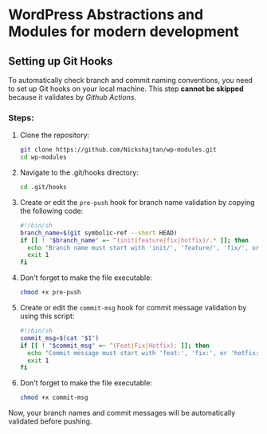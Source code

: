 # WordPress Abstractions and Modules for modern development

## Setting up Git Hooks

To automatically check branch and commit naming conventions, you need to set up Git hooks on your local machine.
This step **cannot be skipped** because it validates by *Github Actions*.

### Steps:

1. Clone the repository:
   ```bash
   git clone https://github.com/Nickshajtan/wp-modules.git
   cd wp-modules
2. Navigate to the .git/hooks directory:
   ```bash
   cd .git/hooks
3. Create or edit the `pre-push` hook for branch name validation by copying the following code:
   ```bash
   #!/bin/sh
   branch_name=$(git symbolic-ref --short HEAD)
   if [[ ! "$branch_name" =~ ^(init|feature|fix|hotfix)/.* ]]; then
     echo "Branch name must start with 'init/', 'feature/', 'fix/', or 'hotfix/'"
     exit 1
   fi
4. Don't forget to make the file executable:
   ```bash
   chmod +x pre-push
5. Create or edit the `commit-msg` hook for commit message validation by using this script:
   ```bash
   #!/bin/sh
   commit_msg=$(cat "$1")
   if [[ ! "$commit_msg" =~ ^(Feat|Fix|Hotfix): ]]; then
     echo "Commit message must start with 'feat:', 'fix:', or 'hotfix:'"
     exit 1
   fi
6. Don't forget to make the file executable:
   ```bash
   chmod +x commit-msg

Now, your branch names and commit messages will be automatically validated before pushing.